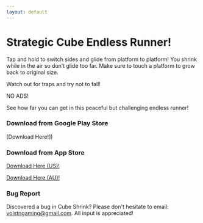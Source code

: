 ```yaml
---
layout: default
---
```


# Strategic Cube Endless Runner!
Tap and hold to switch sides and glide from platform to platform! You shrink while in the air so don’t glide too far. Make sure to touch a platform to grow back to original size. 

Watch out for traps and try not to fall!

NO ADS!

See how far you can get in this peaceful but challenging endless runner!
### Download from Google Play Store
[Download Here!])

### Download from App Store
[Download Here (US)!]()

[Download Here (AU)!]()

### Bug Report
Discovered a bug in Cube Shrink? Please don't hesitate to email: volstngaming@gmail.com. All input is appreciated!
